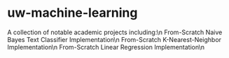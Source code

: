 # uw-machine-learning
A collection of notable academic projects including:\n
From-Scratch Naive Bayes Text Classifier Implementation\n
From-Scratch K-Nearest-Neighbor Implementation\n
From-Scratch Linear Regression Implementation\n
